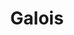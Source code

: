 ---
blog: https://galois.com/blog
git: https://github.com/GaloisInc
googleplus: https://plus.google.com/+GaloisInc
linkedin: https://linkedin.com/company/galois-inc-
logohandle: galois
sort: galois
title: Galois
twitter: https://x.com/galois
website: https://galois.com/
youtube: https://youtube.com/galoisinc
---